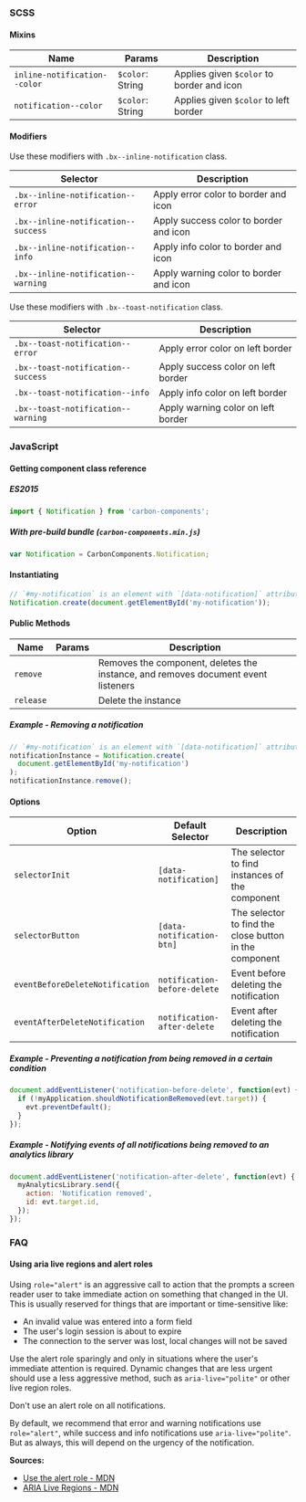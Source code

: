 ### SCSS

#### Mixins

| Name                         | Params           | Description                               |
| ---------------------------- | ---------------- | ----------------------------------------- |
| `inline-notification--color` | `$color`: String | Applies given `$color` to border and icon |
| `notification--color`        | `$color`: String | Applies given `$color` to left border     |

#### Modifiers

Use these modifiers with `.bx--inline-notification` class.

| Selector                            | Description                            |
| ----------------------------------- | -------------------------------------- |
| `.bx--inline-notification--error`   | Apply error color to border and icon   |
| `.bx--inline-notification--success` | Apply success color to border and icon |
| `.bx--inline-notification--info`    | Apply info color to border and icon    |
| `.bx--inline-notification--warning` | Apply warning color to border and icon |

Use these modifiers with `.bx--toast-notification` class.

| Selector                           | Description                        |
| ---------------------------------- | ---------------------------------- |
| `.bx--toast-notification--error`   | Apply error color on left border   |
| `.bx--toast-notification--success` | Apply success color on left border |
| `.bx--toast-notification--info`    | Apply info color on left border    |
| `.bx--toast-notification--warning` | Apply warning color on left border |

### JavaScript

#### Getting component class reference

##### ES2015

```javascript
import { Notification } from 'carbon-components';
```

##### With pre-build bundle (`carbon-components.min.js`)

```javascript
var Notification = CarbonComponents.Notification;
```

#### Instantiating

```javascript
// `#my-notification` is an element with `[data-notification]` attribute
Notification.create(document.getElementById('my-notification'));
```

#### Public Methods

| Name      | Params | Description                                                                       |
| --------- | ------ | --------------------------------------------------------------------------------- |
| `remove`  |        | Removes the component, deletes the instance, and removes document event listeners |
| `release` |        | Delete the instance                                                               |

##### Example - Removing a notification

```javascript
// `#my-notification` is an element with `[data-notification]` attribute
notificationInstance = Notification.create(
  document.getElementById('my-notification')
);
notificationInstance.remove();
```

#### Options

| Option                          | Default Selector             | Description                                            |
| ------------------------------- | ---------------------------- | ------------------------------------------------------ |
| `selectorInit`                  | `[data-notification]`        | The selector to find instances of the component        |
| `selectorButton`                | `[data-notification-btn]`    | The selector to find the close button in the component |
| `eventBeforeDeleteNotification` | `notification-before-delete` | Event before deleting the notification                 |
| `eventAfterDeleteNotification`  | `notification-after-delete`  | Event after deleting the notification                  |

##### Example - Preventing a notification from being removed in a certain condition

```javascript
document.addEventListener('notification-before-delete', function(evt) {
  if (!myApplication.shouldNotificationBeRemoved(evt.target)) {
    evt.preventDefault();
  }
});
```

##### Example - Notifying events of all notifications being removed to an analytics library

```javascript
document.addEventListener('notification-after-delete', function(evt) {
  myAnalyticsLibrary.send({
    action: 'Notification removed',
    id: evt.target.id,
  });
});
```

### FAQ

#### Using aria live regions and alert roles

Using `role="alert"` is an aggressive call to action that the prompts a screen
reader user to take immediate action on something that changed in the UI. This
is usually reserved for things that are important or time-sensitive like:

- An invalid value was entered into a form field
- The user's login session is about to expire
- The connection to the server was lost, local changes will not be saved

Use the alert role sparingly and only in situations where the user's immediate
attention is required. Dynamic changes that are less urgent should use a less
aggressive method, such as `aria-live="polite"` or other live region roles.

Don't use an alert role on all notifications.

By default, we recommend that error and warning notifications use
`role="alert"`, while success and info notifications use `aria-live="polite"`.
But as always, this will depend on the urgency of the notification.

**Sources:**

- [Use the alert role - MDN](https://developer.mozilla.org/en-US/docs/Web/Accessibility/ARIA/ARIA_Techniques/Using_the_alert_role)
- [ARIA Live Regions - MDN](https://developer.mozilla.org/en-US/docs/Web/Accessibility/ARIA/ARIA_Live_Regions)

